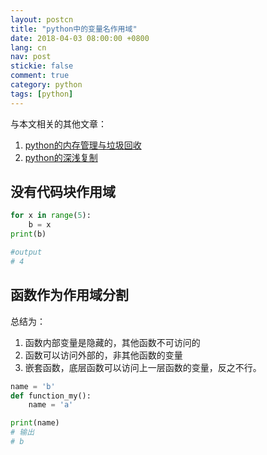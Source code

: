 ```yaml
---
layout: postcn
title: "python中的变量名作用域"
date: 2018-04-03 08:00:00 +0800
lang: cn
nav: post
stickie: false 
comment: true
category: python
tags: [python]
---
```

与本文相关的其他文章：
1. [python的内存管理与垃圾回收](http://blog.stackoverflow.club/memory-control-in-python)
2. [python的深浅复制](http://blog.stackoverflow.club/python-deep-shallow-copy)

## 没有代码块作用域
```python
for x in range(5):
    b = x
print(b)

#output 
# 4
```

## 函数作为作用域分割
总结为：
1. 函数内部变量是隐藏的，其他函数不可访问的
2. 函数可以访问外部的，非其他函数的变量
3. 嵌套函数，底层函数可以访问上一层函数的变量，反之不行。
```python
name = 'b'
def function_my():
    name = 'a'

print(name)
# 输出
# b
```